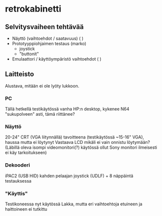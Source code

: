 # retrokabinetti

## Selvitysvaiheen tehtävää

* Näyttö (vaihtoehdot / saatavuus) ( )
* Prototyyppiohjaimen testaus (marko)
  * joystick
  * "buttonit"
* Emulaattori / käyttöympäristö vaihtoehdot ( )

## Laitteisto

Alustava, mitään ei ole lyöty lukkoon.

### PC

Tällä hetkellä testikäytössä vanha HP:n desktop, kykenee N64 "sukupolveen" asti, tämä riittänee?

### Näyttö

20-24" CRT (VGA liitynnällä) tavoitteena (testikäytössä ~15-16" VGA), haussa mutta ei löytynyt
Vastaava LCD mikäli ei vain onnistu löytymään? (Läbillä oleva isompi videomonitori(?) käytössä ollut Sony
monitori ilmeisesti ei käy tarkoitukseen)

### Dekooderi

iPAC2 (USB HID) kahden pelaajan joystick (UDLF) + 8 näppäintä testauksessa

### "Käyttis"

Testikoneessa nyt käytössä Lakka, mutta eri vaihtoehtoja etuineen ja haittoineen ei tutkittu
